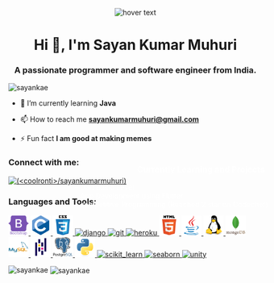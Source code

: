 <p align="center">
  <img src="https://static.wikia.nocookie.net/p__/images/2/27/Saitama.png/revision/latest/scale-to-width-down/664?cb=20200701024620&path-prefix=protagonist" width="100" title="hover text">
</p>

<h1 align="center">Hi 👋, I'm Sayan Kumar Muhuri</h1>
<h3 align="center">A passionate programmer and software engineer from India.</h3>

<p align="left"> <img src="https://komarev.com/ghpvc/?username=sayankae&label=Profile%20views&color=0e75b6&style=flat" alt="sayankae" /> </p>

- 🌱 I’m currently learning **Java**

- 📫 How to reach me **sayankumarmuhuri@gmail.com**

- ⚡ Fun fact **I am good at making memes**

<div style="height: 200px;
  width: 500px;
  background-image: url(https://media.istockphoto.com/photos/old-school-chalkboard-picture-id547016978?b=1&k=20&m=547016978&s=170667a&w=0&h=CFpK3c30n2dD059xLC0PxngaX1wMn2Aa5erw9M0ub3s=);
  position: relative;
  position: absolute;
  right: 100px;
  "
>
	<h3 style="
    text-align: center; 
    color:white;
    ">Currently Learning and Projects</h3>
    <p1 style="text-align: center; 
    color:white;
    ">- Dart Basic Level</p1><br>
    <p1 style="text-align: center; 
    color:white;
    ">- App Development using Flutter</p1><br>
    <p1 style="text-align: center; 
    color:white;
    ">- competitive Programming (Reached 2 star on Codechef)</p1>
</div>

<h3 align="left">Connect with me:</h3>
<p align="left">
<a href="https://auth.geeksforgeeks.org/user/(<coolronti>/sayankumarmuhuri)" target="blank"><img align="center" src="https://raw.githubusercontent.com/rahuldkjain/github-profile-readme-generator/master/src/images/icons/Social/geeks-for-geeks.svg" alt="(<coolronti>/sayankumarmuhuri)" height="30" width="40" /></a>
</p>

<h3 align="left">Languages and Tools:</h3>
<p align="left"> <a href="https://getbootstrap.com" target="_blank" rel="noreferrer"> <img src="https://raw.githubusercontent.com/devicons/devicon/master/icons/bootstrap/bootstrap-plain-wordmark.svg" alt="bootstrap" width="40" height="40"/> </a> <a href="https://www.cprogramming.com/" target="_blank" rel="noreferrer"> <img src="https://raw.githubusercontent.com/devicons/devicon/master/icons/c/c-original.svg" alt="c" width="40" height="40"/> </a> <a href="https://www.w3schools.com/css/" target="_blank" rel="noreferrer"> <img src="https://raw.githubusercontent.com/devicons/devicon/master/icons/css3/css3-original-wordmark.svg" alt="css3" width="40" height="40"/> </a> <a href="https://www.djangoproject.com/" target="_blank" rel="noreferrer"> <img src="https://cdn.worldvectorlogo.com/logos/django.svg" alt="django" width="40" height="40"/> </a> <a href="https://git-scm.com/" target="_blank" rel="noreferrer"> <img src="https://www.vectorlogo.zone/logos/git-scm/git-scm-icon.svg" alt="git" width="40" height="40"/> </a> <a href="https://heroku.com" target="_blank" rel="noreferrer"> <img src="https://www.vectorlogo.zone/logos/heroku/heroku-icon.svg" alt="heroku" width="40" height="40"/> </a> <a href="https://www.w3.org/html/" target="_blank" rel="noreferrer"> <img src="https://raw.githubusercontent.com/devicons/devicon/master/icons/html5/html5-original-wordmark.svg" alt="html5" width="40" height="40"/> </a> <a href="https://www.java.com" target="_blank" rel="noreferrer"> <img src="https://raw.githubusercontent.com/devicons/devicon/master/icons/java/java-original.svg" alt="java" width="40" height="40"/> </a> <a href="https://www.linux.org/" target="_blank" rel="noreferrer"> <img src="https://raw.githubusercontent.com/devicons/devicon/master/icons/linux/linux-original.svg" alt="linux" width="40" height="40"/> </a> <a href="https://www.mongodb.com/" target="_blank" rel="noreferrer"> <img src="https://raw.githubusercontent.com/devicons/devicon/master/icons/mongodb/mongodb-original-wordmark.svg" alt="mongodb" width="40" height="40"/> </a> <a href="https://www.mysql.com/" target="_blank" rel="noreferrer"> <img src="https://raw.githubusercontent.com/devicons/devicon/master/icons/mysql/mysql-original-wordmark.svg" alt="mysql" width="40" height="40"/> </a> <a href="https://pandas.pydata.org/" target="_blank" rel="noreferrer"> <img src="https://raw.githubusercontent.com/devicons/devicon/2ae2a900d2f041da66e950e4d48052658d850630/icons/pandas/pandas-original.svg" alt="pandas" width="40" height="40"/> </a> <a href="https://www.postgresql.org" target="_blank" rel="noreferrer"> <img src="https://raw.githubusercontent.com/devicons/devicon/master/icons/postgresql/postgresql-original-wordmark.svg" alt="postgresql" width="40" height="40"/> </a> <a href="https://www.python.org" target="_blank" rel="noreferrer"> <img src="https://raw.githubusercontent.com/devicons/devicon/master/icons/python/python-original.svg" alt="python" width="40" height="40"/> </a> <a href="https://scikit-learn.org/" target="_blank" rel="noreferrer"> <img src="https://upload.wikimedia.org/wikipedia/commons/0/05/Scikit_learn_logo_small.svg" alt="scikit_learn" width="40" height="40"/> </a> <a href="https://seaborn.pydata.org/" target="_blank" rel="noreferrer"> <img src="https://seaborn.pydata.org/_images/logo-mark-lightbg.svg" alt="seaborn" width="40" height="40"/> </a> <a href="https://unity.com/" target="_blank" rel="noreferrer"> <img src="https://www.vectorlogo.zone/logos/unity3d/unity3d-icon.svg" alt="unity" width="40" height="40"/> </a> </p>

<p><img align="left" src="https://github-readme-stats.vercel.app/api/top-langs?username=sayankae&show_icons=true&locale=en&layout=compact" alt="sayankae" /></p>

<p>&nbsp;<img align="center" src="https://github-readme-stats.vercel.app/api?username=sayankae&show_icons=true&locale=en" alt="sayankae" /></p>

